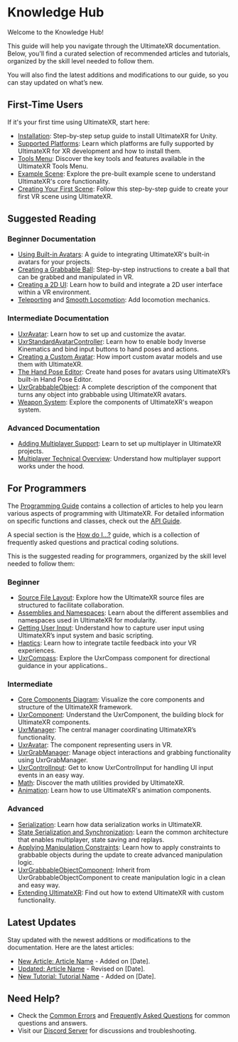 # Knowledge Hub

Welcome to the Knowledge Hub!

This guide will help you navigate through the UltimateXR documentation. Below, you'll find a curated selection of recommended articles and tutorials, organized by the skill level needed to follow them.

You will also find the latest additions and modifications to our guide, so you can stay updated on what’s new.

## First-Time Users

If it's your first time using UltimateXR, start here:
- [Installation](/docs/getting-started/installation): Step-by-step setup guide to install UltimateXR for Unity.
- [Supported Platforms](/docs/getting-started/supported-platforms/platforms): Learn which platforms are fully supported by UltimateXR for XR development and how to install them.
- [Tools Menu](/docs/getting-started/tools-menu): Discover the key tools and features available in the UltimateXR Tools Menu.
- [Example Scene](/docs/getting-started/example-scene): Explore the pre-built example scene to understand UltimateXR's core functionality.
- [Creating Your First Scene](/docs/tutorials/creating-your-first-scene): Follow this step-by-step guide to create your first VR scene using UltimateXR.

## Suggested Reading

### Beginner Documentation
- [Using Built-in Avatars](/docs/avatars/using-built-in-avatars): A guide to integrating UltimateXR's built-in avatars for your projects.
- [Creating a Grabbable Ball](/docs/tutorials/manipulation/creating-a-grabbable-ball): Step-by-step instructions to create a ball that can be grabbed and manipulated in VR.
- [Creating a 2D UI](/docs/tutorials/ui/creating-a-2d-ui): Learn how to build and integrate a 2D user interface within a VR environment.
- [Teleporting](/docs/locomotion/teleporting) and [Smooth Locomotion](/docs/locomotion/smooth-locomotion): Add locomotion mechanics.

### Intermediate Documentation
- [UxrAvatar](/docs/avatars/creating-a-custom-avatar): Learn how to set up and customize the avatar.
- [UxrStandardAvatarController](/docs/avatars/uxrstandardavatarcontroller): Learn how to enable body Inverse Kinematics and bind input buttons to hand poses and actions.
- [Creating a Custom Avatar](/docs/avatars/creating-a-custom-avatar): How import custom avatar models and use them with UltimateXR.
- [The Hand Pose Editor](/docs/avatars/the-hand-pose-editor): Create hand poses for avatars using UltimateXR’s built-in Hand Pose Editor.
- [UxrGrabbableObject](/docs/manipulation/uxrgrabbableobject): A complete description of the component that turns any object into grabbable using UltimateXR avatars.
- [Weapon System](/docs/weapon-system/overview): Explore the components of UltimateXR's weapon system.

### Advanced Documentation
- [Adding Multiplayer Support](/docs/multiplayer/adding-multiplayer-support): Learn to set up multiplayer in UltimateXR projects.
- [Multiplayer Technical Overview](/docs/multiplayer/technical-overview): Understand how multiplayer support works under the hood.

## For Programmers

The [Programming Guide](/docs/programming-guide/overview) contains a collection of articles to help you learn various aspects of programming with UltimateXR. For detailed information on specific functions and classes, check out the [API Guide](/api).

A special section is the [How do I...?](/docs/programming-guide/how-do-i) guide, which is a collection of frequently asked questions and practical coding solutions.

This is the suggested reading for programmers, organized by the skill level needed to follow them:

### Beginner
- [Source File Layout](/docs/programming-guide/architecture/source-file-layout): Explore how the UltimateXR source files are structured to facilitate collaboration.
- [Assemblies and Namespaces](/docs/programming-guide/architecture/assemblies-and-namespaces): Learn about the different assemblies and namespaces used in UltimateXR for modularity.
- [Getting User Input](/docs/programming-guide/input/getting-user-input): Understand how to capture user input using UltimateXR’s input system and basic scripting.
- [Haptics](/docs/programming-guide/input/haptics): Learn how to integrate tactile feedback into your VR experiences.
- [UxrCompass](/docs/programming-guide/guidance/uxrcompass): Explore the UxrCompass component for directional guidance in your applications..

### Intermediate
- [Core Components Diagram](/docs/programming-guide/architecture/core-components-diagram): Visualize the core components and structure of the UltimateXR framework.
- [UxrComponent](/docs/programming-guide/architecture/uxrcomponent): Understand the UxrComponent, the building block for UltimateXR components.
- [UxrManager](/docs/programming-guide/architecture/uxrmanager): The central manager coordinating UltimateXR’s functionality.
- [UxrAvatar](/docs/programming-guide/avatars/uxravatar): The component representing users in VR.
- [UxrGrabManager](/docs/programming-guide/manipulation/uxrgrabmanager): Manage object interactions and grabbing functionality using UxrGrabManager.
- [UxrControlInput](/docs/programming-guide/ui-interaction/uxrcontrolinput): Get to know UxrControlInput for handling UI input events in an easy way.
- [Math](/docs/programming-guide/other-features/math): Discover the math utilities provided by UltimateXR.
- [Animation](/docs/programming-guide/other-features/animation): Learn how to use UltimateXR's animation components.

### Advanced
- [Serialization](/docs/programming-guide/architecture/other-features/serialization): Learn how data serialization works in UltimateXR.
- [State Serialization and Synchronization](/docs/programming-guide/architecture/state-serialization-and-synchronization/introduction): Learn the common architecture that enables multiplayer, state saving and replays.
- [Applying Manipulation Constraints](/docs/programming-guide/manipulation/applying-constraints): Learn how to apply constraints to grabbable objects during the update to create advanced manipulation logic.
- [UxrGrabbableObjectComponent](/docs/programming-guide/manipulation/uxrgrabbableobjectcomponent): Inherit from UxrGrabbableObjectComponent to create manipulation logic in a clean and easy way.
- [Extending UltimateXR](/docs/programming-guide/architecture/extending-ultimatexr): Find out how to extend UltimateXR with custom functionality.

## Latest Updates

Stay updated with the newest additions or modifications to the documentation. Here are the latest articles:
- [New Article: Article Name](#) - Added on [Date].
- [Updated: Article Name](#) - Revised on [Date].
- [New Tutorial: Tutorial Name](#) - Added on [Date].

## Need Help?

- Check the [Common Errors](/docs/troubleshooting/common-errors) and [Frequently Asked Questions](/docs/troubleshooting/frequently-asked-questions) for common questions and answers.
- Visit our [Discord Server](https://discord.gg/GXHdneaFjA) for discussions and troubleshooting.